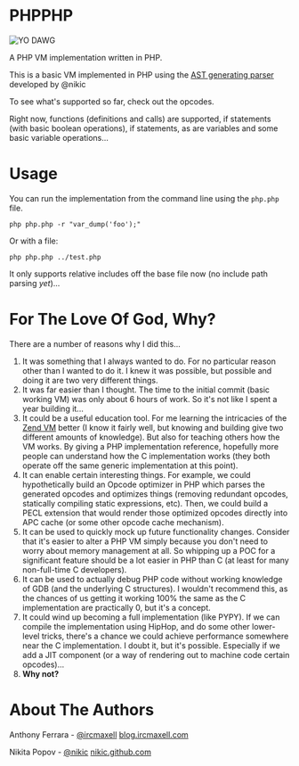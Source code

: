 PHPPHP
======

![YO DAWG](http://i.stack.imgur.com/JarJ0.jpg)

A PHP VM implementation written in PHP.

This is a basic VM implemented in PHP using the [AST generating parser](https://github.com/nikic/PHP-Parser) developed by @nikic

To see what's supported so far, check out the opcodes.

Right now, functions (definitions and calls) are supported, if statements (with basic boolean operations), if statements, as are variables and some basic variable operations...

Usage
=====

You can run the implementation from the command line using the `php.php` file.

    php php.php -r "var_dump('foo');"
    
Or with a file:

    php php.php ../test.php
    
It only supports relative includes off the base file now (no include path parsing *yet*)...

For The Love Of God, Why?
=========================

There are a number of reasons why I did this...

1. It was something that I always wanted to do. For no particular reason other than I wanted to do it. I knew it was possible, but possible and doing it are two very different things.
2. It was far easier than I thought. The time to the initial commit (basic working VM) was only about 6 hours of work. So it's not like I spent a year building it...
3. It could be a useful education tool. For me learning the intricacies of the [Zend VM](http://lxr.php.net/xref/PHP_TRUNK/Zend/) better (I know it fairly well, but knowing and building give two different amounts of knowledge). But also for teaching others how the VM works. By giving a PHP implementation reference, hopefully more people can understand how the C implementation works (they both operate off the same generic implementation at this point).
4. It can enable certain interesting things. For example, we could hypothetically build an Opcode optimizer in PHP which parses the generated opcodes and optimizes things (removing redundant opcodes, statically compiling static expressions, etc). Then, we could build a PECL extension that would render those optimized opcodes directly into APC cache (or some other opcode cache mechanism).
5. It can be used to quickly mock up future functionality changes. Consider that it's easier to alter a PHP VM simply because you don't need to worry about memory management at all. So whipping up a POC for a significant feature should be a lot easier in PHP than C (at least for many non-full-time C developers).
6. It can be used to actually debug PHP code without working knowledge of GDB (and the underlying C structures). I wouldn't recommend this, as the chances of us getting it working 100% the same as the C implementation are practically 0, but it's a concept.
7. It could wind up becoming a full implementation (like PYPY). If we can compile the implementation using HipHop, and do some other lower-level tricks, there's a chance we could achieve performance somewhere near the C implementation. I doubt it, but it's possible. Especially if we add a JIT component (or a way of rendering out to machine code certain opcodes)...
8. **Why not?**

About The Authors
=================

Anthony Ferrara - [@ircmaxell](https://twitter.com/ircmaxell) [blog.ircmaxell.com](http://blog.ircmaxell.com)

Nikita Popov - [@nikic](https://twitter.com/nikic) [nikic.github.com](http://nikic.github.com/)
